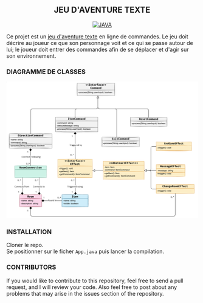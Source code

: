 <h2 align="center">JEU D'AVENTURE TEXTE</h2>
<p align="center"><a href="#" style="pointer-events: none;"><img src="https://img.shields.io/badge/java-ea2d2e?&style=for-the-badge" alt="JAVA" title="JAVA" height="25"></a></p>

<p>
Ce projet est un <u><a href="https://fr.wikipedia.org/wiki/Jeu_vid%C3%A9o_textuel" target="_blank">jeu d'aventure texte</a></u> en ligne de commandes. Le jeu doit décrire au joueur ce que son personnage voit et ce qui se passe autour de lui; le joueur doit entrer des commandes afin de se déplacer et d'agir sur son environnement.
</p>

<h3>DIAGRAMME DE CLASSES</h3>
<img src="docs/diagram_class.png">

<h3>INSTALLATION</h3>
Cloner le repo.<br>
Se positionner sur le ficher <code>App.java</code> puis lancer la compilation.


<h3>CONTRIBUTORS</h3>
If you would like to contribute to this repository, feel free to send a pull request, and I will review your code. Also feel free to post about any problems that may arise in the issues section of the repository.